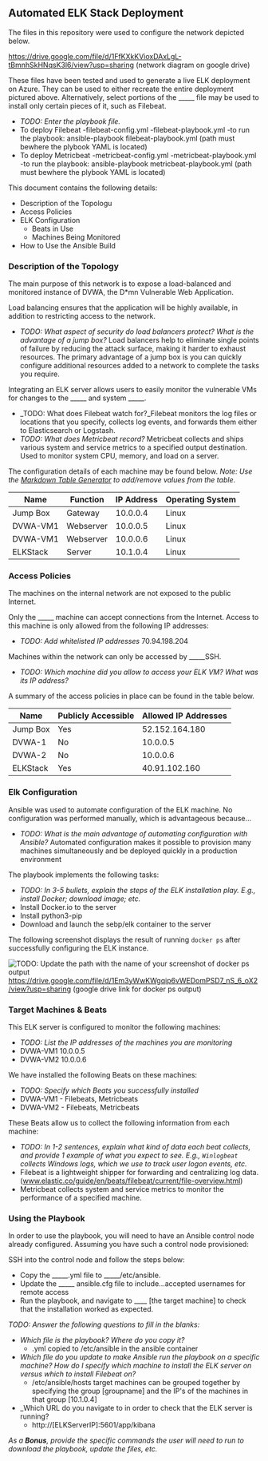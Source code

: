 ## Automated ELK Stack Deployment

The files in this repository were used to configure the network depicted below.

https://drive.google.com/file/d/1FfKXkKVioxDAxLgL-tBmnhSkHNqsK3l6/view?usp=sharing (network diagram on google drive)

These files have been tested and used to generate a live ELK deployment on Azure. They can be used to either recreate the entire deployment pictured above. Alternatively, select portions of the _____ file may be used to install only certain pieces of it, such as Filebeat.

  - _TODO: Enter the playbook file._
  - To deploy Filebeat
    -filebeat-config.yml
    -filebeat-playbook.yml
        -to run the playbook: ansible-playbook filebeat-playbook.yml (path must bewhere the plybook YAML is located)
 - To deploy Metricbeat
    -metricbeat-config.yml
    -metricbeat-playbook.yml
        -to run the playbook: ansible-playbook metricbeat-playbook.yml (path must bewhere the plybook YAML is located) 

This document contains the following details:
- Description of the Topologu
- Access Policies
- ELK Configuration
  - Beats in Use
  - Machines Being Monitored
- How to Use the Ansible Build


### Description of the Topology

The main purpose of this network is to expose a load-balanced and monitored instance of DVWA, the D*mn Vulnerable Web Application.

Load balancing ensures that the application will be highly available, in addition to restricting access to the network.
- _TODO: What aspect of security do load balancers protect? What is the advantage of a jump box?_
Load balancers help to eliminate single points of failure by reducing the attack surface, making it harder to exhaust resources. 
The primary advantage of a jump box is you can quickly configure additional resources added to a network to complete the tasks you require.

Integrating an ELK server allows users to easily monitor the vulnerable VMs for changes to the _____ and system _____.
- _TODO: What does Filebeat watch for?_Filebeat monitors the log files or locations that you specify, collects log events, and forwards them either to Elasticsearch or Logstash.
- _TODO: What does Metricbeat record?_ Metricbeat collects and ships various system and service metrics to a specified output destination. Used to monitor system CPU, memory, and load on a server.

The configuration details of each machine may be found below.
_Note: Use the [Markdown Table Generator](http://www.tablesgenerator.com/markdown_tables) to add/remove values from the table_.

| Name     | Function | IP Address | Operating System |
|----------|----------|------------|------------------|
| Jump Box | Gateway  | 10.0.0.4   | Linux            |
| DVWA-VM1 | Webserver| 10.0.0.5   | Linux            |
| DVWA-VM1 | Webserver| 10.0.0.6   | Linux            |
| ELKStack | Server   | 10.1.0.4   | Linux            |

### Access Policies

The machines on the internal network are not exposed to the public Internet. 

Only the _____ machine can accept connections from the Internet. Access to this machine is only allowed from the following IP addresses:
- _TODO: Add whitelisted IP addresses_
70.94.198.204

Machines within the network can only be accessed by _____SSH.
- _TODO: Which machine did you allow to access your ELK VM? What was its IP address?_

A summary of the access policies in place can be found in the table below.

| Name     | Publicly Accessible | Allowed IP Addresses |
|----------|---------------------|----------------------|
| Jump Box | Yes                 | 52.152.164.180       |
| DVWA-1   | No                  | 10.0.0.5             |
| DVWA-2   | No                  | 10.0.0.6             |
| ELKStack | Yes                 | 40.91.102.160        |

### Elk Configuration

Ansible was used to automate configuration of the ELK machine. No configuration was performed manually, which is advantageous because...
- _TODO: What is the main advantage of automating configuration with Ansible?_
Automated configuration makes it possible to provision many machines simultaneously and be deployed quickly in a production environment 

The playbook implements the following tasks:
- _TODO: In 3-5 bullets, explain the steps of the ELK installation play. E.g., install Docker; download image; etc._
- Install Docker.io to the server
- Install python3-pip
- Download and launch the sebp/elk container to the server

The following screenshot displays the result of running `docker ps` after successfully configuring the ELK instance.

![TODO: Update the path with the name of your screenshot of docker ps output](Images/docker_ps_output.png)
https://drive.google.com/file/d/1Em3yWwKWgqip6vWEDomPSD7_nS_6_oX2/view?usp=sharing (google drive link for docker ps output)

### Target Machines & Beats
This ELK server is configured to monitor the following machines:
- _TODO: List the IP addresses of the machines you are monitoring_
- DVWA-VM1 10.0.0.5
- DVWA-VM2 10.0.0.6

We have installed the following Beats on these machines:
- _TODO: Specify which Beats you successfully installed_
- DVWA-VM1 - Filebeats, Metricbeats
- DVWA-VM2 - Filebeats, Metricbeats

These Beats allow us to collect the following information from each machine:
- _TODO: In 1-2 sentences, explain what kind of data each beat collects, and provide 1 example of what you expect to see. E.g., `Winlogbeat` collects Windows logs, which we use to track user logon events, etc._
- Filebeat is a lightweight shipper for forwarding and centralizing log data. (www.elastic.co/guide/en/beats/filebeat/current/file-overview.html)
- Metricbeat collects system and service metrics to monitor the performance of a specified machine.

### Using the Playbook
In order to use the playbook, you will need to have an Ansible control node already configured. Assuming you have such a control node provisioned: 

SSH into the control node and follow the steps below:
- Copy the _____.yml file to _____/etc/ansible.
- Update the _____ ansible.cfg file to include...accepted usernames for remote access
- Run the playbook, and navigate to ____ [the target machine] to check that the installation worked as expected.

_TODO: Answer the following questions to fill in the blanks:_
- _Which file is the playbook? Where do you copy it?_ 
    - .yml copied to /etc/ansible in the ansible container
- _Which file do you update to make Ansible run the playbook on a specific machine? How do I specify which machine to install the ELK server on versus which to install Filebeat on?_ 
    - /etc/ansible/hosts target machines can be grouped together by specifying the group [groupname] and the IP's of the machines in that group [10.1.0.4]
- _Which URL do you navigate to in order to check that the ELK server is running?
    - http://[ELKServerIP]:5601/app/kibana

_As a **Bonus**, provide the specific commands the user will need to run to download the playbook, update the files, etc._
